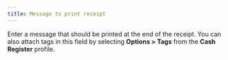 ```yaml
---
title: Message to print receipt
---
```



Enter a message that should be printed at the end of the receipt. You  can also attach tags in this field by selecting **Options 
 &gt; Tags** from the **Cash Register**  profile.

